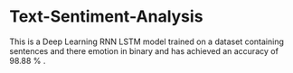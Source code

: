 # Text-Sentiment-Analysis
This is a Deep Learning RNN LSTM model trained on a dataset containing sentences and there emotion in binary and has achieved an accuracy of 98.88 % . 
